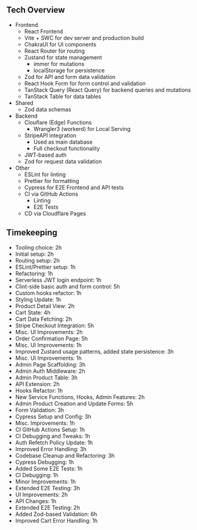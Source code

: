 ## Tech Overview

- Frontend
  - React Frontend
  - Vite + SWC for dev server and production build
  - ChakraUI for UI components
  - React Router for routing
  - Zustand for state management
    - immer for mutations
    - localStorage for persistence
  - Zod for API and form data validation
  - React Hook Form for form control and validation
  - TanStack Query (React Query) for backend queries and mutations
  - TanStack Table for data tables
- Shared
  - Zod data schemas
- Backend
  - Clouflare (Edge) Functions
    - Wrangler3 (workerd) for Local Serving
  - StripeAPI integration
    - Used as main database
    - Full checkout functionality
  - JWT-based auth
  - Zod for request data validation
- Other
  - ESLint for linting
  - Prettier for formatting
  - Cypress for E2E Frontend and API tests
  - CI via GitHub Actions
    - Linting
    - E2E Tests
  - CD via Cloudflare Pages

## Timekeeping

- Tooling choice: 2h
- Initial setup: 2h
- Routing setup: 2h
- ESLint/Prettier setup: 1h
- Refactoring: 1h
- Serverless JWT login endpoint: 1h
- Clint-side basic auth and form control: 5h
- Custom hooks refactor: 1h
- Styling Update: 1h
- Product Detail View: 2h
- Cart State: 4h
- Cart Data Fetching: 2h
- Stripe Checkout Integration: 5h
- Misc. UI Improvements: 2h
- Order Confirmation Page: 5h
- Misc. UI Improvements: 1h
- Improved Zustand usage patterns, added state persistence: 3h
- Misc. UI Improvements: 1h
- Admin Page Scaffolding: 3h
- Admin Auth Middleware: 2h
- Admin Product Table: 3h
- API Extension: 2h
- Hooks Refactor: 1h
- New Service Functions, Hooks, Admin Features: 2h
- Admin Product Creation and Update Forms: 5h
- Form Validation: 3h
- Cypress Setup and Config: 3h
- Misc. Improvements: 1h
- CI GitHub Actions Setup: 1h
- CI Debugging and Tweaks: 1h
- Auth Refetch Policy Update: 1h
- Improved Error Handling: 3h
- Codebase Cleanup and Refactoring: 3h
- Cypress Debugging: 1h
- Added Some E2E Tests: 1h
- CI Debugging: 1h
- Minor Improvements: 1h
- Extended E2E Testing: 3h
- UI Improvements: 2h
- API Changes: 1h
- Extended E2E Testing: 2h
- Added Zod-based Validation: 6h
- Improved Cart Error Handling: 1h
